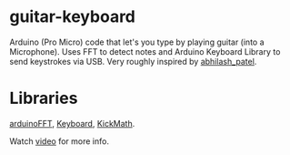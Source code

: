 # guitar-keyboard
Arduino (Pro Micro) code that let's you type by playing guitar (into a Microphone). 
Uses FFT to detect notes and Arduino Keyboard Library to send keystrokes via USB.
Very roughly inspired by [abhilash_patel](https://create.arduino.cc/projecthub/abhilashpatel121/arduino-music-notes-and-chord-detector-728b14).

# Libraries
[arduinoFFT](https://github.com/kosme/arduinoFFT), [Keyboard](https://www.arduino.cc/reference/en/language/functions/usb/keyboard/), [KickMath](https://github.com/LinnesLab/KickMath).

Watch [video](https://youtu.be/DgS88_qxkUI) for more info.

